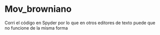 # Mov_browniano


Corri el código en Spyder por lo que en otros editores de texto puede que no funcione de la misma forma
